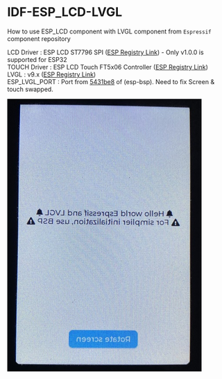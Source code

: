 # IDF-ESP_LCD-LVGL
How to use ESP_LCD component with LVGL component from `Espressif` component repository

LCD Driver   : ESP LCD ST7796 SPI ([ESP Registry Link](https://components.espressif.com/components/espressif/esp_lcd_st7796/versions/1.2.1?language=en)) - Only v1.0.0 is supported for ESP32  
TOUCH Driver : ESP LCD Touch FT5x06 Controller ([ESP Registry Link](https://components.espressif.com/components/espressif/esp_lcd_touch_ft5x06))  
LVGL : v9.x ([ESP Registry Link](https://components.espressif.com/components/lvgl/lvgl))  
ESP_LVGL_PORT : Port from [5431be8](https://github.com/espressif/esp-bsp/commit/5431be84898f5a473442046fbdfa9cd559f3ecb7) of (esp-bsp). Need to fix Screen & touch swapped.  

![image](assets/IMG_3267.jpg)